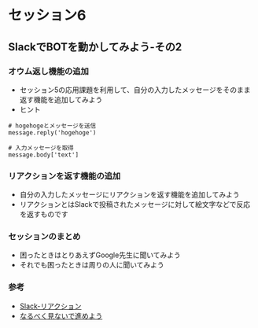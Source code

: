 # セッション6
## SlackでBOTを動かしてみよう-その2

### オウム返し機能の追加
- セッション5の応用課題を利用して、自分の入力したメッセージをそのまま返す機能を追加してみよう
- ヒント

```
# hogehogeとメッセージを送信
message.reply('hogehoge')

# 入力メッセージを取得
message.body['text']
```

### リアクションを返す機能の追加
- 自分の入力したメッセージにリアクションを返す機能を追加してみよう
- リアクションとはSlackで投稿されたメッセージに対して絵文字などで反応を返すものです


### セッションのまとめ
- 困ったときはとりあえずGoogle先生に聞いてみよう
- それでも困ったときは周りの人に聞いてみよう

### 参考
- [Slack-リアクション](https://get.slack.help/hc/ja/articles/206870317-%E7%B5%B5%E6%96%87%E5%AD%97%E3%81%A7%E3%83%AA%E3%82%A2%E3%82%AF%E3%82%B7%E3%83%A7%E3%83%B3%E3%81%99%E3%82%8B)
- [なるべく見ないで進めよう](https://qiita.com/sukesuke/items/1ac92251def87357fdf6)